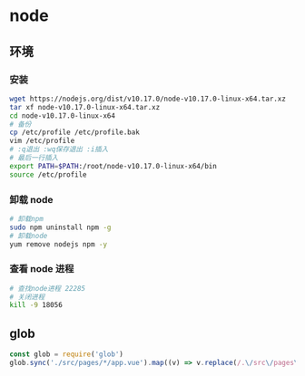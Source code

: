 # node

## 环境

### 安装

```bash
wget https://nodejs.org/dist/v10.17.0/node-v10.17.0-linux-x64.tar.xz
tar xf node-v10.17.0-linux-x64.tar.xz
cd node-v10.17.0-linux-x64
# 备份
cp /etc/profile /etc/profile.bak
vim /etc/profile
# :q退出 :wq保存退出 :i插入
# 最后一行插入
export PATH=$PATH:/root/node-v10.17.0-linux-x64/bin
source /etc/profile
```

### 卸载 node

```bash
# 卸载npm
sudo npm uninstall npm -g
# 卸载node
yum remove nodejs npm -y
```

### 查看 node 进程

```bash
# 查找node进程 22285
# 关闭进程
kill -9 18056
```

## glob

```js
const glob = require('glob')
glob.sync('./src/pages/*/app.vue').map((v) => v.replace(/.\/src\/pages\/(\w+)\/app.vue/, '$1')) // => 匹配页面名称
```
